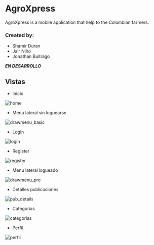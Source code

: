 # AgroXpress

AgroXpress is a mobile application that help to the Colombian farmers. 

### Created by: 

- Shamir Duran
- Jair Niño  
- Jonathan Buitrago 

***EN DESARROLLO***

## Vistas

* Inicio

![home](https://user-images.githubusercontent.com/40668021/108099752-03022200-7053-11eb-8391-ced09a2f7cab.jpeg)

* Menu lateral sin loguearse

![drawmenu_basic](https://user-images.githubusercontent.com/40668021/108099925-39d83800-7053-11eb-8f60-191dead5432d.jpeg)

* Login

![login](https://user-images.githubusercontent.com/40668021/108099766-05fd1280-7053-11eb-9cf3-43db676bc9a8.jpeg)

* Register

![register](https://user-images.githubusercontent.com/40668021/108099774-072e3f80-7053-11eb-8dd3-8c9f3a27a7e3.jpeg)

* Menu lateral logueado

![drawmenu_pro](https://user-images.githubusercontent.com/40668021/108099814-12816b00-7053-11eb-9521-546d0cd03ff9.jpeg)

* Detalles publicaciones

![pub_details](https://user-images.githubusercontent.com/40668021/108099798-0e554d80-7053-11eb-839b-b97a2745bd04.jpeg)

* Categorias 

![categorias](https://user-images.githubusercontent.com/40668021/108100084-7146e480-7053-11eb-9df9-6e5988b5d556.jpeg)

* Perfil

![perfil](https://user-images.githubusercontent.com/40668021/108099787-0c8b8a00-7053-11eb-8e0e-3ede20177f01.jpeg)

